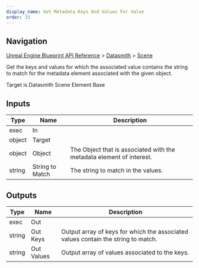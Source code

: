 ```yaml
---
display_name: Get Metadata Keys And Values For Value
order: 33
---
```

## Navigation

[Unreal Engine Blueprint API Reference](https://dev.epicgames.com/documentation/en-us/unreal-engine/BlueprintAPI) > [Datasmith](https://dev.epicgames.com/documentation/en-us/unreal-engine/BlueprintAPI/Datasmith) > [Scene](https://dev.epicgames.com/documentation/en-us/unreal-engine/BlueprintAPI/Datasmith/Scene)

Get the keys and values for which the associated value contains the string to match for the metadata element associated with the given object.

Target is Datasmith Scene Element Base

## Inputs

| Type | Name | Description |
| --- | --- | --- |
| exec | In |  |
| object | Target |  |
| object | Object | The Object that is associated with the metadata element of interest. |
| string | String to Match | The string to match in the values. |

## Outputs

| Type | Name | Description |
| --- | --- | --- |
| exec | Out |  |
| string | Out Keys | Output array of keys for which the associated values contain the string to match. |
| string | Out Values | Output array of values associated to the keys. |
